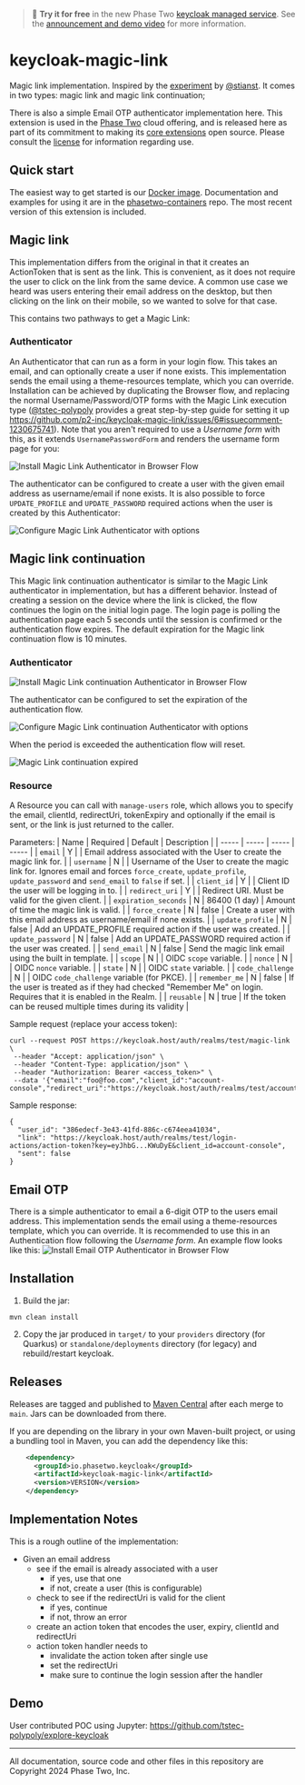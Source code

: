 > :rocket: **Try it for free** in the new Phase Two [keycloak managed service](https://phasetwo.io/?utm_source=github&utm_medium=readme&utm_campaign=keycloak-magic-link). See the [announcement and demo video](https://phasetwo.io/blog/self-service/) for more information.

# keycloak-magic-link

Magic link implementation. Inspired by the [experiment](https://github.com/stianst/keycloak-experimental/tree/main/magic-link) by [@stianst](https://github.com/stianst).
It comes in two types: magic link and magic link continuation;

There is also a simple Email OTP authenticator implementation here.
This extension is used in the [Phase Two](https://phasetwo.io) cloud offering, and is released here as part of its commitment to making its [core extensions](https://phasetwo.io/docs/introduction/open-source) open source. Please consult the [license](COPYING) for information regarding use.

## Quick start

The easiest way to get started is our [Docker image](https://quay.io/repository/phasetwo/phasetwo-keycloak?tab=tags). Documentation and examples for using it are in the [phasetwo-containers](https://github.com/p2-inc/phasetwo-containers) repo. The most recent version of this extension is included.

## Magic link

This implementation differs from the original in that it creates an ActionToken that is sent as the link. This is convenient, as it does not require the user to click on the link from the same device. A common use case we heard was users entering their email address on the desktop, but then clicking on the link on their mobile, so we wanted to solve for that case.

This contains two pathways to get a Magic Link:

### Authenticator

An Authenticator that can run as a form in your login flow. This takes an email, and can optionally create a user if none exists. This implementation sends the email using a theme-resources template, which you can override. Installation can be achieved by duplicating the Browser flow, and replacing the normal Username/Password/OTP forms with the Magic Link execution type ([@tstec-polypoly](https://github.com/tstec-polypoly) provides a great step-by-step guide for setting it up https://github.com/p2-inc/keycloak-magic-link/issues/6#issuecomment-1230675741). Note that you aren't required to use a _Username form_ with this, as it extends `UsernamePasswordForm` and renders the username form page for you:

![Install Magic Link Authenticator in Browser Flow](docs/assets/magic-link-authenticator.png)

The authenticator can be configured to create a user with the given email address as username/email if none exists. It is also possible to force `UPDATE_PROFILE` and `UPDATE_PASSWORD` required actions when the user is created by this Authenticator:

![Configure Magic Link Authenticator with options](docs/assets/magic-link-config.png)

## Magic link continuation

This Magic link continuation authenticator is similar to the Magic Link authenticator in implementation, but has a different behavior. Instead of creating a session on the device where the link is clicked, the flow continues the login on the initial login page. The login page is polling the authentication page each 5 seconds until the session is confirmed or the authentication flow expires. The default expiration for the Magic link continuation flow is 10 minutes.

### Authenticator

![Install Magic Link continuation Authenticator in Browser Flow](docs/assets/magic-link-continuation-authenticator.png)

The authenticator can be configured to set the expiration of the authentication flow.

![Configure Magic Link continuation Authenticator with options](docs/assets/magic-link-continuation-config.png)

When the period is exceeded the authentication flow will reset.

![Magic Link continuation expired](docs/assets/magic-link-continuation-expiration.png)

### Resource

A Resource you can call with `manage-users` role, which allows you to specify the email, clientId, redirectUri, tokenExpiry and optionally if the email is sent, or the link is just returned to the caller.

Parameters:
| Name | Required | Default | Description |
| ----- | ----- | ----- | ----- |
| `email` | Y | | Email address associated with the User to create the magic link for. |
| `username` | N | | Username of the User to create the magic link for. Ignores email and forces `force_create`, `update_profile`, `update_password` and `send_email` to `false` if set. |
| `client_id` | Y | | Client ID the user will be logging in to. |
| `redirect_uri` | Y | | Redirect URI. Must be valid for the given client. |
| `expiration_seconds` | N | 86400 (1 day) | Amount of time the magic link is valid. |
| `force_create` | N | false | Create a user with this email address as username/email if none exists. |
| `update_profile` | N | false | Add an UPDATE_PROFILE required action if the user was created. |
| `update_password` | N | false | Add an UPDATE_PASSWORD required action if the user was created. |
| `send_email` | N | false | Send the magic link email using the built in template. |
| `scope` | N | | OIDC `scope` variable. |
| `nonce` | N | | OIDC `nonce` variable. |
| `state` | N | | OIDC `state` variable. |
| `code_challenge` | N | | OIDC `code_challenge` variable (for PKCE). |
| `remember_me` | N | false | If the user is treated as if they had checked "Remember Me" on login. Requires that it is enabled in the Realm. |
| `reusable` | N | true | If the token can be reused multiple times during its validity |

Sample request (replace your access token):

```
curl --request POST https://keycloak.host/auth/realms/test/magic-link \
 --header "Accept: application/json" \
 --header "Content-Type: application/json" \
 --header "Authorization: Bearer <access_token>" \
 --data '{"email":"foo@foo.com","client_id":"account-console","redirect_uri":"https://keycloak.host/auth/realms/test/account/","expiration_seconds":3600,"force_create":true,"update_profile":true,"update_password":true,"send_email":false}'
```

Sample response:

```
{
  "user_id": "386edecf-3e43-41fd-886c-c674eea41034",
  "link": "https://keycloak.host/auth/realms/test/login-actions/action-token?key=eyJhbG...KWuDyE&client_id=account-console",
  "sent": false
}
```

## Email OTP

There is a simple authenticator to email a 6-digit OTP to the users email address. This implementation sends the email using a theme-resources template, which you can override. It is recommended to use this in an Authentication flow following the _Username form_. An example flow looks like this:
![Install Email OTP Authenticator in Browser Flow](docs/assets/email-otp-authenticator.png)

## Installation

1. Build the jar:

```
mvn clean install
```

2. Copy the jar produced in `target/` to your `providers` directory (for Quarkus) or `standalone/deployments` directory (for legacy) and rebuild/restart keycloak.

## Releases

Releases are tagged and published to [Maven Central](https://repo1.maven.org/maven2/io/phasetwo/keycloak/keycloak-magic-link/) after each merge to `main`. Jars can be downloaded from there.

If you are depending on the library in your own Maven-built project, or using a bundling tool in Maven, you can add the dependency like this:

```xml
    <dependency>
      <groupId>io.phasetwo.keycloak</groupId>
      <artifactId>keycloak-magic-link</artifactId>
      <version>VERSION</version>
    </dependency>
```

## Implementation Notes

This is a rough outline of the implementation:

- Given an email address
  - see if the email is already associated with a user
    - if yes, use that one
    - if not, create a user (this is configurable)
  - check to see if the redirectUri is valid for the client
    - if yes, continue
    - if not, throw an error
  - create an action token that encodes the user, expiry, clientId and redirectUri
  - action token handler needs to
    - invalidate the action token after single use
    - set the redirectUri
    - make sure to continue the login session after the handler

## Demo

User contributed POC using Jupyter: https://github.com/tstec-polypoly/explore-keycloak

---

All documentation, source code and other files in this repository are Copyright 2024 Phase Two, Inc.
